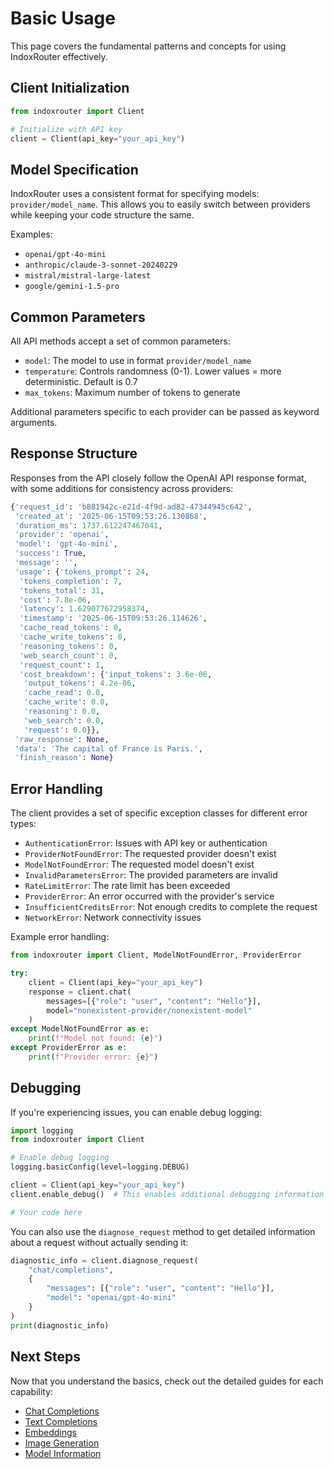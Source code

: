 # Basic Usage

This page covers the fundamental patterns and concepts for using IndoxRouter effectively.

## Client Initialization

```python
from indoxrouter import Client

# Initialize with API key
client = Client(api_key="your_api_key")
```

## Model Specification

IndoxRouter uses a consistent format for specifying models: `provider/model_name`. This allows you to easily switch between providers while keeping your code structure the same.

Examples:

- `openai/gpt-4o-mini`
- `anthropic/claude-3-sonnet-20240229`
- `mistral/mistral-large-latest`
- `google/gemini-1.5-pro`

## Common Parameters

All API methods accept a set of common parameters:

- `model`: The model to use in format `provider/model_name`
- `temperature`: Controls randomness (0-1). Lower values = more deterministic. Default is 0.7
- `max_tokens`: Maximum number of tokens to generate

Additional parameters specific to each provider can be passed as keyword arguments.

## Response Structure

Responses from the API closely follow the OpenAI API response format, with some additions for consistency across providers:

```python
{'request_id': 'b881942c-e21d-4f9d-ad82-47344945c642',
 'created_at': '2025-06-15T09:53:26.130868',
 'duration_ms': 1737.612247467041,
 'provider': 'openai',
 'model': 'gpt-4o-mini',
 'success': True,
 'message': '',
 'usage': {'tokens_prompt': 24,
  'tokens_completion': 7,
  'tokens_total': 31,
  'cost': 7.8e-06,
  'latency': 1.629077672958374,
  'timestamp': '2025-06-15T09:53:26.114626',
  'cache_read_tokens': 0,
  'cache_write_tokens': 0,
  'reasoning_tokens': 0,
  'web_search_count': 0,
  'request_count': 1,
  'cost_breakdown': {'input_tokens': 3.6e-06,
   'output_tokens': 4.2e-06,
   'cache_read': 0.0,
   'cache_write': 0.0,
   'reasoning': 0.0,
   'web_search': 0.0,
   'request': 0.0}},
 'raw_response': None,
 'data': 'The capital of France is Paris.',
 'finish_reason': None}
```

## Error Handling

The client provides a set of specific exception classes for different error types:

- `AuthenticationError`: Issues with API key or authentication
- `ProviderNotFoundError`: The requested provider doesn't exist
- `ModelNotFoundError`: The requested model doesn't exist
- `InvalidParametersError`: The provided parameters are invalid
- `RateLimitError`: The rate limit has been exceeded
- `ProviderError`: An error occurred with the provider's service
- `InsufficientCreditsError`: Not enough credits to complete the request
- `NetworkError`: Network connectivity issues

Example error handling:

```python
from indoxrouter import Client, ModelNotFoundError, ProviderError

try:
    client = Client(api_key="your_api_key")
    response = client.chat(
        messages=[{"role": "user", "content": "Hello"}],
        model="nonexistent-provider/nonexistent-model"
    )
except ModelNotFoundError as e:
    print(f"Model not found: {e}")
except ProviderError as e:
    print(f"Provider error: {e}")
```

## Debugging

If you're experiencing issues, you can enable debug logging:

```python
import logging
from indoxrouter import Client

# Enable debug logging
logging.basicConfig(level=logging.DEBUG)

client = Client(api_key="your_api_key")
client.enable_debug()  # This enables additional debugging information

# Your code here
```

You can also use the `diagnose_request` method to get detailed information about a request without actually sending it:

```python
diagnostic_info = client.diagnose_request(
    "chat/completions",
    {
        "messages": [{"role": "user", "content": "Hello"}],
        "model": "openai/gpt-4o-mini"
    }
)
print(diagnostic_info)
```

## Next Steps

Now that you understand the basics, check out the detailed guides for each capability:

- [Chat Completions](chat.md)
- [Text Completions](completions.md)
- [Embeddings](embeddings.md)
- [Image Generation](images.md)
- [Model Information](models.md)
